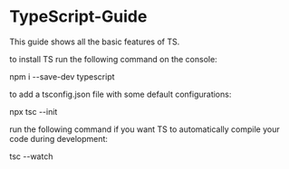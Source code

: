 # TypeScript-Guide

This guide shows all the basic features of TS.

to install TS run the following command on the console:

npm i --save-dev typescript

to add a tsconfig.json file with some default configurations:

npx tsc --init

run the following command if you want TS to automatically compile your code during development:

tsc --watch
